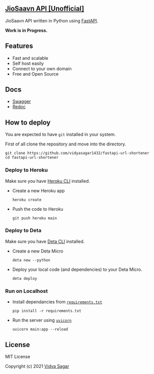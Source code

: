 ## [JioSaavn API [Unofficial]](https://jiosaavn.deta.dev/)

JioSaavn API written in Python using [FastAPI](https://github.com/tiangolo/fastapi).

**Work is in Progress.**


## Features

- Fast and scalable
- Self host easily
- Connect to your own domain
- Free and Open Source


## Docs

- [Swagger](https://jiosaavn.deta.dev/docs)
- [Redoc](https://jiosaavn.deta.dev/redoc)

## How to deploy

You are expected to have `git` installed in your system.

First of all clone the repository and move into the directory.

  ```shell
  git clone https://github.com/vidyasagar1432/fastapi-url-shortener
  cd fastapi-url-shortener
  ```

### Deploy to Heroku

Make sure you have [Heroku CLI](https://devcenter.heroku.com/articles/heroku-cli) installed.

- Create a new Heroku app
  ```shell
  heroku create
  ```

- Push the code to Heroku
  ```shell
  git push heroku main
  ```

### Deploy to Deta

Make sure you have [Deta CLI](https://docs.deta.sh/docs/cli/install) installed.

- Create a new Deta Micro
  ```shell
  deta new --python
  ```

- Deploy your local code (and dependencies) to your Deta Micro.
  ```shell
  deta deploy
  ```



### Run on Localhost
- Install dependancies from [`requirements.txt`](requirements.txt)
  ```shell
  pip install -r requirements.txt
  ```
- Run the server using [`uvicorn`](https://github.com/encode/uvicorn)
  ```shell
  uvicorn main:app --reload
  ```


## License

MIT License

Copyright (c) 2021 [Vidya Sagar](https://github.com/vidyasagar1432)